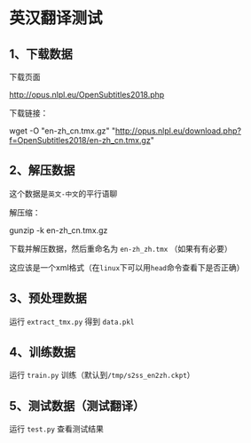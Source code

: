 
# 英汉翻译测试

## 1、下载数据

下载页面

http://opus.nlpl.eu/OpenSubtitles2018.php

下载链接：

wget -O "en-zh_cn.tmx.gz" "http://opus.nlpl.eu/download.php?f=OpenSubtitles2018/en-zh_cn.tmx.gz"

## 2、解压数据

这个数据是`英文-中文`的平行语聊

解压缩：

gunzip -k en-zh_cn.tmx.gz

下载并解压数据，然后重命名为 `en-zh_zh.tmx` （如果有有必要）

这应该是一个xml格式（在`linux`下可以用`head`命令查看下是否正确）

## 3、预处理数据

运行 `extract_tmx.py` 得到 `data.pkl`

## 4、训练数据

运行 `train.py` 训练（默认到`/tmp/s2ss_en2zh.ckpt`）

## 5、测试数据（测试翻译）

运行 `test.py` 查看测试结果
